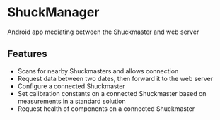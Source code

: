 # ShuckManager
Android app mediating between the Shuckmaster and web server

## Features
 * Scans for nearby Shuckmasters and allows connection
 * Request data between two dates, then forward it to the web server
 * Configure a connected Shuckmaster
 * Set calibration constants on a connected Shuckmaster based on measurements in a standard solution
 * Request health of components on a connected Shuckmaster